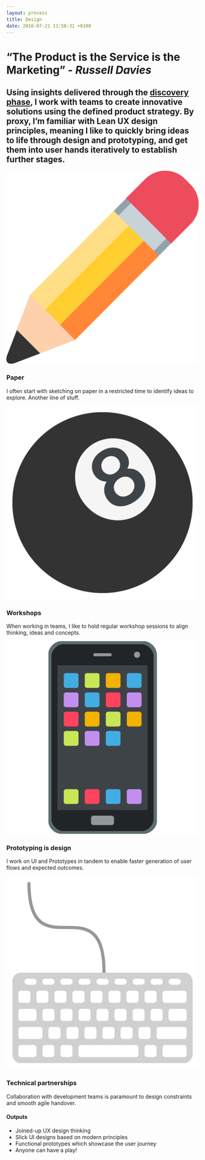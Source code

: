 ```yaml
---
layout: process
title: Design
date: 2016-07-21 11:58:31 +0100
---
```


# “The Product is the Service is the Marketing” - *Russell Davies*

## Using insights delivered through the [discovery phase](/process/discover.md), I work with teams to create innovative solutions using the defined product strategy. By proxy, I’m familiar with Lean UX design principles, meaning I like to quickly bring ideas to life through design and prototyping, and get them into user hands iteratively to establish further stages.

<div class="process-page-items">

  <div class="process-item">
    <div class="process-item-wrapper">
      <img src="/images/paper.png" />
      <h3>Paper</h3>
      <p>I often start with sketching on paper in a restricted time to identify ideas to explore. Another line of stuff.</p>
    </div>
  </div>

  <div class="process-item">
    <div class="process-item-wrapper">
      <img src="/images/workshop.png" />
      <h3>Workshops</h3>
      <p>When working in teams, I like to hold regular workshop sessions to align thinking, ideas and concepts.</p>
    </div>
  </div>

  <div class="process-item">
    <div class="process-item-wrapper">
      <img src="/images/prototype.png" />
      <h3>Prototyping is design</h3>
      <p>I work on UI and Prototypes in tandem to enable faster generation of user flows and expected outcomes.</p>
    </div>
  </div>

  <div class="process-item">
    <div class="process-item-wrapper">
      <img src="/images/tech.png">
      <h3>Technical partnerships</h3>
      <p>Collaboration with development teams is paramount to design constraints and smooth agile handover.</p>
    </div>
  </div>
</div>

  <div class="process-results">
    <h4>Outputs</h4>
      <ul>
        <li>Joined-up UX design thinking</li>
        <li>Slick UI designs based on modern principles</li>
        <li>Functional prototypes which showcase the user journey</li>
        <li>Anyone can have a play!</li>
      </ul>
    </div>
